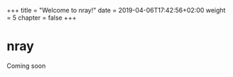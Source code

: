 +++
title = "Welcome to nray!"
date = 2019-04-06T17:42:56+02:00
weight = 5
chapter = false
+++


# nray

Coming soon
